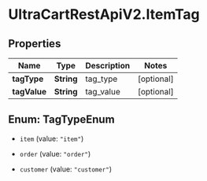 # UltraCartRestApiV2.ItemTag

## Properties

Name | Type | Description | Notes
------------ | ------------- | ------------- | -------------
**tagType** | **String** | tag_type | [optional] 
**tagValue** | **String** | tag_value | [optional] 



## Enum: TagTypeEnum


* `item` (value: `"item"`)

* `order` (value: `"order"`)

* `customer` (value: `"customer"`)




